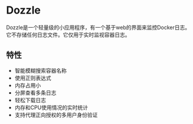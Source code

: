 # Dozzle

Dozzle是一个轻量级的小应用程序，有一个基于web的界面来监控Docker日志。它不存储任何日志文件。它仅用于实时监视容器日志。

## 特性

- 智能模糊搜索容器名称
- 使用正则表达式
- 内存占用小
- 分屏查看多条日志
- 轻松下载日志
- 内存和CPU使用情况的实时统计
- 支持代理正向授权的多用户身份验证